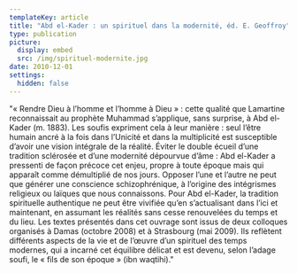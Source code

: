 ```yaml
---
templateKey: article
title: "Abd el-Kader : un spirituel dans la modernité, éd. E. Geoffroy"
type: publication
picture:
  display: embed
  src: /img/spirituel-modernite.jpg
date: 2010-12-01
settings:
  hidden: false
---
```

"« Rendre Dieu à l’homme et l’homme à Dieu » : cette qualité que Lamartine reconnaissait au prophète Muhammad s’applique, sans surprise, à Abd el-Kader (m. 1883). Les soufis expriment cela à leur manière : seul l’être humain ancré à la fois dans l’Unicité et dans la multiplicité est susceptible d’avoir une vision intégrale de la réalité. Éviter le double écueil d’une tradition sclérosée et d’une modernité dépourvue d’âme : Abd el-Kader a pressenti de façon précoce cet enjeu, propre à toute époque mais qui apparaît comme démultiplié de nos jours. Opposer l’une et l’autre ne peut que générer une conscience schizophrénique, à l’origine des intégrismes religieux ou laïques que nous connaissons. Pour Abd el-Kader, la tradition spirituelle authentique ne peut être vivifiée qu’en s’actualisant dans l’ici et maintenant, en assumant les réalités sans cesse renouvelées du temps et du lieu. Les textes présentés dans cet ouvrage sont issus de deux colloques organisés à Damas (octobre 2008) et à Strasbourg (mai 2009). Ils reflètent différents aspects de la vie et de l’œuvre d’un spirituel des temps modernes, qui a incarné cet équilibre délicat et est devenu, selon l’adage soufi, le « fils de son époque » (ibn waqtihi)."
